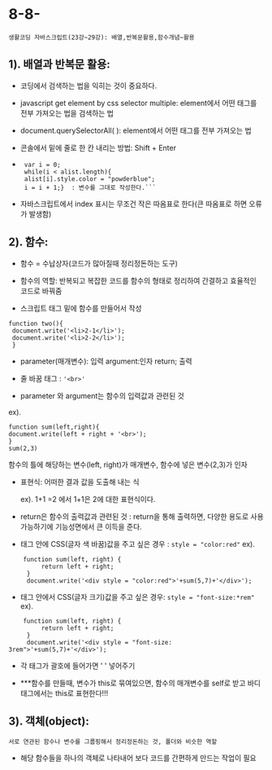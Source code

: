 # 8-8-
```생활코딩 자바스크립트(23강~29강): 배열,반복문활용,함수개념~활용```

## 1). 배열과 반복문 활용:

- 코딩에서 검색하는 법을 익히는 것이 중요하다.

- javascript get element by css selector multiple: element에서 어떤 태그를 전부 가져오는 법을 검색하는 법

- document.querySelectorAll( ): element에서 어떤 태그를 전부 가져오는 법

- 콘솔에서 밑에 줄로 한 칸 내리는 방법: Shift + Enter

- ```var alist = document.querySelectorAll('a');
   var i = 0;
   while(i < alist.length){
   alist[i].style.color = "powderblue";
   i = i + 1;}  : 변수를 그대로 작성한다.```

- 자바스크립트에서 index 표시는 무조건 작은 따옴표로 한다(큰 따옴표로 하면 오류가 발생함)

## 2). 함수:

- 함수 = 수납상자(코드가 많아질때 정리정돈하는 도구)

- 함수의 역할: 반복되고 복잡한 코드를 함수의 형태로 정리하여 간결하고 효율적인 코드로 바꿔줌

- 스크립트 태그 밑에 함수를 만들어서 작성
```
function two(){
 document.write('<li>2-1</li>');
 document.write('<li>2-2</li>');
 }
 ```

- parameter(매개변수): 입력
  argument:인자
  return; 출력

- 줄 바꿈 태그 : ```'<br>'```

- parameter 와 argument는 함수의 입력값과 관련된 것

ex). 
```
function sum(left,right){
document.write(left + right + '<br>');
}
sum(2,3)
``` 
함수의 틀에 해당하는 변수(left, right)가 매개변수, 함수에 넣은 변수(2,3)가 인자

- 표현식: 어떠한 결과 값을 도출해 내는 식

   ex). 1+1 =2 에서 1+1은 2에 대한 표현식이다.

- return은 함수의 출력값과 관련된 것 : return을 통해 출력하면, 다양한 용도로 사용가능하기에 기능성면에서 큰 이득을 준다. 

- 태그 안에 CSS(글자 색 바꿈)값을 주고 싶은 경우 : ```style = "color:red"```
ex).
```
    function sum(left, right) {
         return left + right;
     }
     document.write('<div style = "color:red">'+sum(5,7)+'</div>');
```

- 태그 안에서 CSS(글자 크기)값을 주고 싶은 경우: ```style = "font-size:*rem"```
ex).
```
    function sum(left, right) {
         return left + right;
     }
     document.write('<div style = "font-size: 3rem">'+sum(5,7)+'</div>');
```

- 각 태그가 괄호에 들어가면 ' ' 넣어주기

- ***함수를 만들때, 변수가 this로 묶여있으면, 함수의 매개변수를 self로 받고 바디 태그에서는 this로 표현한다!!!


## 3). 객체(object): 

```서로 연관된 함수나 변수를 그룹핑해서 정리정돈하는 것, 폴더와 비슷한 역할```

- 해당 함수들을 하나의 객체로 나타내어 보다 코드를 간편하게 만드는 작업이 필요
